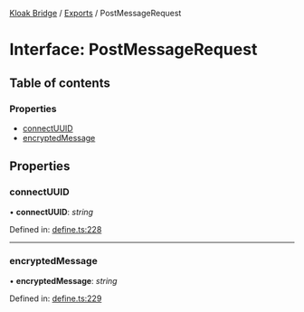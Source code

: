 [Kloak Bridge](../README.md) / [Exports](../modules.md) / PostMessageRequest

# Interface: PostMessageRequest

## Table of contents

### Properties

- [connectUUID](postmessagerequest.md#connectuuid)
- [encryptedMessage](postmessagerequest.md#encryptedmessage)

## Properties

### connectUUID

• **connectUUID**: *string*

Defined in: [define.ts:228](https://github.com/CoNET-project/kloak-bridge/blob/95909fa/src/define.ts#L228)

___

### encryptedMessage

• **encryptedMessage**: *string*

Defined in: [define.ts:229](https://github.com/CoNET-project/kloak-bridge/blob/95909fa/src/define.ts#L229)
